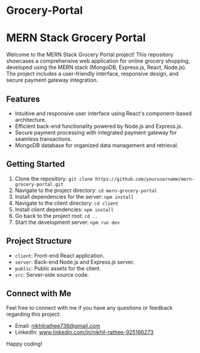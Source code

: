 # Grocery-Portal
# MERN Stack Grocery Portal

Welcome to the MERN Stack Grocery Portal project! This repository showcases a comprehensive web application for online grocery shopping, developed using the MERN stack (MongoDB, Express.js, React, Node.js). The project includes a user-friendly interface, responsive design, and secure payment gateway integration.

## Features

- Intuitive and responsive user interface using React's component-based architecture.
- Efficient back-end functionality powered by Node.js and Express.js.
- Secure payment processing with integrated payment gateway for seamless transactions.
- MongoDB database for organized data management and retrieval.

## Getting Started

1. Clone the repository: `git clone https://github.com/yourusername/mern-grocery-portal.git`
2. Navigate to the project directory: `cd mern-grocery-portal`
3. Install dependencies for the server: `npm install`
4. Navigate to the client directory: `cd client`
5. Install client dependencies: `npm install`
6. Go back to the project root: `cd ..`
7. Start the development server: `npm run dev`

## Project Structure

- `client`: Front-end React application.
- `server`: Back-end Node.js and Express.js server.
- `public`: Public assets for the client.
- `src`: Server-side source code.

## Connect with Me

Feel free to connect with me if you have any questions or feedback regarding this project:

- Email: nikhilrathee736@gmail.com
- LinkedIn: www.linkedin.com/in/nikhil-rathee-925166273

Happy coding!
